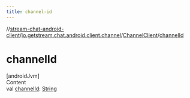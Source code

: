 ```yaml
---
title: channel-id
---
```

//[stream-chat-android-client](../../../index.md)/[io.getstream.chat.android.client.channel](../index.md)/[ChannelClient](index.md)/[channelId](channelId.md)



# channelId  
[androidJvm]  
Content  
val [channelId](channelId.md): [String](https://kotlinlang.org/api/latest/jvm/stdlib/kotlin/-string/index.html)  



